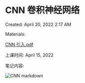 # CNN 卷积神经网络

Created: April 20, 2022 2:17 AM

Materials: 

[CNN 引入.pdf](https://github.com/kk37111754/Aliyun-CV/blob/15f082d0b61e5ec112fa586a77fd94bd0b82519b/2022.04.05%E8%AF%BE%E5%90%8E/CNN%20%E5%BC%95%E5%85%A5.pdf) 

上课时间: April 15, 2022

笔记内容: 

![CNN markdown](https://github.com/kk37111754/Aliyun-CV/blob/4f5e5049010ffa9bdc5bdf5f5bd0b408de703066/2022.04.05%E8%AF%BE%E5%90%8E/CNN.jpg)
